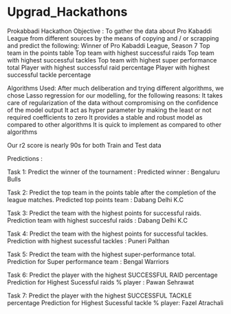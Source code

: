 # Upgrad_Hackathons
Prokabbadi Hackathon
Objective :
  To gather the data about Pro Kabaddi League from different sources by the means of copying and / or scrapping and predict the following:
 Winner of Pro Kabaddi League, Season 7
 Top team in the points table
 Top team with highest successful raids
 Top team with highest successful tackles
 Top team with highest super performance total
 Player with highest successful raid percentage
 Player with highest successful tackle percentage
 
 Algorithms Used:
  After much deliberation and trying different algorithms, we chose Lasso regression for our modelling, for the following reasons:
 It takes care of regularization of the data without compromising on the confidence of the model output
 It act as hyper parameter by making the least or not required coefficients to zero
 It provides a stable and robust model as compared to other algorithms
 It is quick to implement as compared to other algorithms

 Our r2 score is nearly 90s for both Train and Test data

Predictions :

Task 1: Predict the winner of the tournament :
Predicted winner : Bengaluru Bulls

Task 2: Predict the top team in the points table after the completion of the league matches.
Predicted top points team : Dabang Delhi K.C

Task 3: Predict the team with the highest points for successful raids. 
Prediction team with highest succesful raids : Dabang Delhi K.C

Task 4: Predict the team with the highest points for successful tackles.
Prediction with highest sucessful tackles : Puneri Palthan 

Task 5: Predict the team with the highest super-performance total.
Prediction for Super performance team : Bengal Warriors 

Task 6: Predict the player with the highest SUCCESSFUL RAID percentage
Prediction for Highest Sucessful raids % player : Pawan Sehrawat 


Task 7: Predict the player with the highest SUCCESSFUL TACKLE percentage
Prediction for Highest Sucessful tackle % player: Fazel Atrachali

